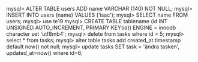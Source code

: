 mysql> ALTER TABLE users ADD name VARCHAR (140) NOT NULL;
mysql> INSERT INTO users (name) VALUES ('isac');
mysql> SELECT name FROM users;
mysql> use te19
mysql> CREATE TABLE tablename (id INT UNSIGNED AUTO_INCREMENT, PRIMARY KEY(id)) ENGINE = innodb character set 'utf8mb4';
mysql> delete from tasks where id = 5;
mysql> select * from tasks;
mysql> alter table tasks add created_at timestamp default now() not null;
mysql> update tasks SET task = 'ändra tasken', updated_at=now() where id=6;